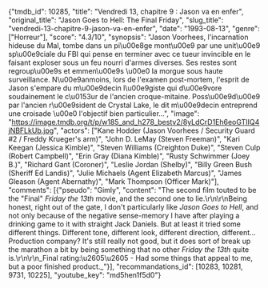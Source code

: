 {"tmdb_id": 10285, "title": "Vendredi 13, chapitre 9 : Jason va en enfer", "original_title": "Jason Goes to Hell: The Final Friday", "slug_title": "vendredi-13-chapitre-9-jason-va-en-enfer", "date": "1993-08-13", "genre": ["Horreur"], "score": "4.3/10", "synopsis": "Jason Voorhees, l'incarnation hideuse du Mal, tombe dans un pi\u00e8ge mont\u00e9 par une unit\u00e9 sp\u00e9ciale du FBI qui pense en terminer avec ce tueur invincible en le faisant exploser sous un feu nourri d'armes diverses. Ses restes sont regroup\u00e9s et emmen\u00e9s \u00e0 la morgue sous haute surveillance. N\u00e9anmoins, lors de l'examen post-mortem, l'esprit de Jason s'empare du m\u00e9decin l\u00e9giste qui d\u00e9vore soudainement le c\u0153ur de l'ancien croque-mitaine. Poss\u00e9d\u00e9 par l'ancien r\u00e9sident de Crystal Lake, le dit m\u00e9decin entreprend une croisade \u00e0 l'objectif bien particulier...", "image": "https://image.tmdb.org/t/p/w185_and_h278_bestv2/8yLdCrD1Eh6eoGTIIQ4jNBFLkUb.jpg", "actors": ["Kane Hodder (Jason Voorhees / Security Guard #2 / Freddy Krueger's arm)", "John D. LeMay (Steven Freeman)", "Kari Keegan (Jessica Kimble)", "Steven Williams (Creighton Duke)", "Steven Culp (Robert Campbell)", "Erin Gray (Diana Kimble)", "Rusty Schwimmer (Joey B.)", "Richard Gant (Coroner)", "Leslie Jordan (Shelby)", "Billy Green Bush (Sheriff Ed Landis)", "Julie Michaels (Agent Elizabeth Marcus)", "James Gleason (Agent Abernathy)", "Mark Thompson (Officer Mark)"], "comments": [{"pseudo": "Gimly", "content": "The second film touted to be the \"Final\" _Friday the 13th_ movie, and the second one to lie.\r\n\r\nBeing honest, right out of the gate, I don't particularly like _Jason Goes to Hell_, and not only because of the negative sense-memory I have after playing a drinking game to it with straight Jack Daniels. But at least it tried some different things. Different tone, different look, different direction, different... Production company? It's still really not good, but it does sort of break up the marathon a bit by being something that no other _Friday the 13th_ quite is.\r\n\r\n_Final rating:\u2605\u2605 - Had some things that appeal to me, but a poor finished product._"}], "recommandations_id": [10283, 10281, 9731, 10225], "youtube_key": "md5hen1f5d0"}